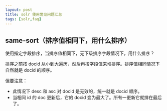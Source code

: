 ```yaml
---
layout: post
title: solr 使用常见问题汇总
tags: [solr,faq]
---
```


## same-sort（排序值相同下，用什么排序）

使用指定字段排序，当排序值相同下，无下级排序字段情况下，用什么排序？

排序之前按 docid 从小到大遍历，然后再按字段值来堆排序。排序值相同情况下自然就是 docid 的顺序。

但要注意：

* 此情况下 desc 和 asc 对 docid 是无效的，统一就是 docid 顺序。
* 当相同 id 的 doc 更新后，它的 docid 变为最大了。所有一更新它就排在最后了。
